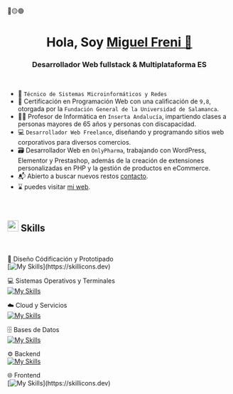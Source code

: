 

<div>
🔴🟡🟢<br>
</div>


<h1 align="center">Hola, Soy <a href="https://github.com/Miguel-Freni" target="blank">
Miguel Freni 👋</a></h1>
<h3 align="center">Desarrollador Web fullstack & Multiplataforma &#69;&#83;</h3>



<br>

- 🛜 `Técnico de Sistemas Microinformáticos y Redes`
- 🧵 Certificación en Programación Web con una calificación de `9,8`, otorgada por la `Fundación General de la Universidad de Salamanca`.
- 👨‍💻 Profesor de Informática en `Inserta Andalucía`, impartiendo clases a personas mayores de 65 años y personas con discapacidad.
- 💻 `Desarrollador Web Freelance`, diseñando y programando sitios web corporativos para diversos comercios.
- 🗃️ Desarrollador Web en `OnlyPharma`, trabajando con WordPress, Elementor y Prestashop, además de la creación de extensiones personalizadas en PHP y la gestión de productos en eCommerce.
- 📬 Abierto a buscar nuevos restos [contacto](mailto:contacto@miguelfreni.com).
- ⌛ puedes visitar [mi web](https://miguelfreni.com).
<br>


## <img src="https://media2.giphy.com/media/QssGEmpkyEOhBCb7e1/giphy.gif?cid=ecf05e47a0n3gi1bfqntqmob8g9aid1oyj2wr3ds3mg700bl&rid=giphy.gif" width ="25"><b> Skills</b>
<br>


🎨 Diseño Códificación y Prototipado <br>
[![My Skills](https://skillicons.dev/icons?i=figma,androidstudio,vscode,git,idea,phpstorm,pycharm,sublime,wordpress,)](https://skillicons.dev)


💻 Sistemas Operativos y Terminales <br>
[![My Skills](https://skillicons.dev/icons?i=linux,kali,apple,windows,bash,powershell, )](https://skillicons.dev)


☁️ Cloud y Servicios  <br>
[![My Skills](https://skillicons.dev/icons?i=firebase,supabase,cloudflare,vercel, )](https://skillicons.dev)


🗄️ Bases de Datos <br>
[![My Skills](https://skillicons.dev/icons?i=mysql,postgres,sqlite,mongodb, )](https://skillicons.dev)

⚙️ Backend <br>
[![My Skills](https://skillicons.dev/icons?i=nodejs,express,laravel,php,py,kotlin, )](https://skillicons.dev)

🌐 Frontend <br>
[![My Skills](https://skillicons.dev/icons?i=html,css,js,jquery,ts,bootstrap,sass,react,angular,nextjs,)](https://skillicons.dev)
